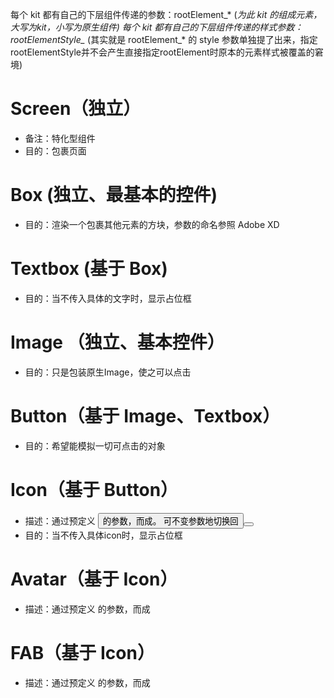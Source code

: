 每个 kit 都有自己的下层组件传递的参数：rootElement_* (*为此 kit 的组成元素，大写为kit，小写为原生组件)
每个 kit 都有自己的下层组件传递的样式参数：rootElementStyle_* (其实就是 rootElement_* 的 style 参数单独提了出来，指定rootElementStyle并不会产生直接指定rootElement时原本的元素样式被覆盖的窘境)


# Screen（独立）
- 备注：特化型组件
- 目的：包裹页面

# Box (独立、最基本的控件)
- 目的：渲染一个包裹其他元素的方块，参数的命名参照 Adobe XD

# Textbox (基于 Box)
- 目的：当不传入具体的文字时，显示占位框

# Image （独立、基本控件）
- 目的：只是包装原生Image，使之可以点击

# Button（基于 Image、Textbox）
- 目的：希望能模拟一切可点击的对象

# Icon（基于 Button）
- 描述：通过预定义 <Button> 的参数，而成。<Icon> 可不变参数地切换回 <Button>
- 目的：当不传入具体icon时，显示占位框

# Avatar（基于 Icon）
- 描述：通过预定义 <Icon> 的参数，而成

# FAB（基于 Icon）
- 描述：通过预定义 <Icon> 的参数，而成



<!-- todo: 为了逻辑更直观，为了填写更方便，做成表格 -->